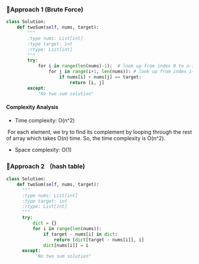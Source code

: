 ### :shit:Approach 1  (Brute Force) 
```python
class Solution:
    def twoSum(self, nums, target):
        """
        :type nums: List[int]
        :type target: int
        :rtype: List[int]
        """
        try:
            for i in range(len(nums)-1):  # look up from index 0 to n-1
                for j in range(i+1, len(nums)): # look up from index i+1 to n
                    if nums[i] + nums[j] == target: 
                        return [i, j]
        except:
            "No two sum solution"
```

#### Complexity Analysis
- Time complexity: O(n^2)
  
  For each element, we try to find its complement by looping through the rest of array which takes O(n) time. So, the time complexity is O(n^2).
  
 - Space complexity: O(1)
 
### :shit:Approach 2 （hash table)
```python
class Solution:
    def twoSum(self, nums, target):
      """
      :type nums: List[int]
      :type target: int
      :rtype: List[int]
      """
      try:
          dict = {}
          for i in range(len(nums)):
              if target - nums[i] in dict:
                  return [dict[target - nums[i]], i]
              dict[nums[i]] = i
      except:
           "No two sum solution"
           
```
